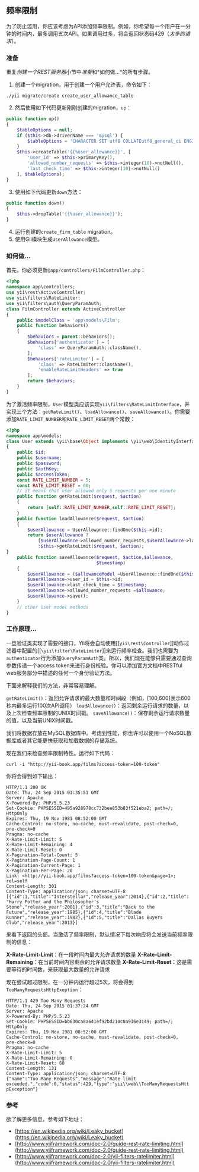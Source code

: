 ## 频率限制

为了防止滥用，你应该考虑为API添加频率限制。例如，你希望每一个用户在一分钟的时间内，最多调用五次API。如果调用过多，将会返回状态码429（*太多的请求*）。

### 准备

重复*创建一个REST服务器*小节中*准备*和*如何做...*的所有步骤。

1. 创建一个migration，用于创建一个用户允许表，命令如下：

```
./yii migrate/create create_user_allowance_table
```

2. 然后使用如下代码更新刚刚创建的migration，`up`：

```php
public function up()
{
    $tableOptions = null;
    if ($this->db->driverName === 'mysql') {
        $tableOptions = 'CHARACTER SET utf8 COLLATEutf8_general_ci ENGINE=InnoDB';
    }
    $this->createTable('{{%user_allowance}}', [
        'user_id' => $this->primaryKey(),
        'allowed_number_requests' => $this->integer(10)->notNull(),
        'last_check_time' => $this->integer(10)->notNull()
    ], $tableOptions);
}
```

3. 使用如下代码更新`down`方法：

```php
public function down()
{
    $this->dropTable('{{%user_allowance}}');
}
```

4. 运行创建的`create_firm_table` migration。
5. 使用Gii模块生成`UserAllowance`模型。

### 如何做...

首先，你必须更新`@app/controllers/FilmController.php`：

```php
<?php
namespace app\controllers;
use yii\rest\ActiveController;
use yii\filters\RateLimiter;
use yii\filters\auth\QueryParamAuth;
class FilmController extends ActiveController
{
    public $modelClass = 'app\models\Film';
    public function behaviors()
    {
        $behaviors = parent::behaviors();
        $behaviors['authenticator'] = [
            'class' => QueryParamAuth::className(),
        ];
        $behaviors['rateLimiter'] = [
            'class' => RateLimiter::className(),
            'enableRateLimitHeaders' => true
        ];
        return $behaviors;
    }
}
```

为了激活频率限制，`User`模型类应该实现`yii\filters\RateLimitInterface`，并实现三个方法：`getRateLimit()`、`loadAllowance()`、`saveAllowance()`。你需要添加`RATE_LIMIT_NUMBER`和`RATE_LIMIT_RESET`两个常数：

```php
<?php
namespace app\models;
class User extends \yii\base\Object implements \yii\web\IdentityInterface, \yii\filters\RateLimitInterface
{
    public $id;
    public $username;
    public $password;
    public $authKey;
    public $accessToken;
    const RATE_LIMIT_NUMBER = 5;
    const RATE_LIMIT_RESET = 60;
    // it means that user allowed only 5 requests per one minute
    public function getRateLimit($request, $action)
    {
        return [self::RATE_LIMIT_NUMBER,self::RATE_LIMIT_RESET];
    }
    public function loadAllowance($request, $action)
    {
        $userAllowance = UserAllowance::findOne($this->id);
        return $userAllowance ?
            [$userAllowance->allowed_number_requests,$userAllowance->last_check_time] 
            :$this->getRateLimit($request, $action);
}
    public function saveAllowance($request, $action,$allowance,
                                  $timestamp)
    {
        $userAllowance = ($allowanceModel =UserAllowance::findOne($this->id)) ?$allowanceModel : new UserAllowance();
        $userAllowance->user_id = $this->id;
        $userAllowance->last_check_time = $timestamp;
        $userAllowance->allowed_number_requests =$allowance;
        $userAllowance->save();
    }
    // other User model methods
}
```

### 工作原理...

一旦验证类实现了需要的接口，Yii将会自动使用\[\[`yii\rest\Controller`\]\]动作过滤器中配置的\[\[`\yii\filter\RateLimiter`\]\]来运行频率检查。我们也需要为`authenticator`行为添加`QueryParamAuth`类。所以，我们现在能够只需要通过查询参数传递一个access token来进行身份校验。你可以添加官方文档中RESTful web服务部分中描述的任何一个身份验证方法。

下面来解释我们的方法，非常容易理解。

`getRateLimit()`：返回允许请求的最大数量和时间段（例如，[100,600]表示600秒内最多运行100次API调用）
`loadAllowance()`：返回剩余运行请求的数量，以及上次检查频率限制的UNIX时间戳。
`saveAllowance()`：保存剩余运行请求数量的值，以及当前UNIX时间戳。

我们将数据存放在MySQL数据库中。考虑到性能，你也许可以使用一个NoSQL数据库或者其它能更快获取和加载数据的存储系统。

现在我们来检查频率限制特性。运行如下代码：

```
curl -i "http://yii-book.app/films?access-token=100-token"
```

你将会得到如下输出：

```
HTTP/1.1 200 OK
Date: Thu, 24 Sep 2015 01:35:51 GMT
Server: Apache
X-Powered-By: PHP/5.5.23
Set-Cookie: PHPSESSID=495a928978cc732bee853b83f521eba2; path=/;
HttpOnly
Expires: Thu, 19 Nov 1981 08:52:00 GMT
Cache-Control: no-store, no-cache, must-revalidate, post-check=0,
pre-check=0
Pragma: no-cache
X-Rate-Limit-Limit: 5
X-Rate-Limit-Remaining: 4
X-Rate-Limit-Reset: 0
X-Pagination-Total-Count: 5
X-Pagination-Page-Count: 1
X-Pagination-Current-Page: 1
X-Pagination-Per-Page: 20
Link: <http://yii-book.app/films?access-token=100-token&page=1>;
rel=self
Content-Length: 301
Content-Type: application/json; charset=UTF-8
[{"id":1,"title":"Interstellar","release_year":2014},{"id":2,"title":
"Harry Potter and the Philosopher's
Stone","release_year":2001},{"id":3,"title":"Back to the
Future","release_year":1985},{"id":4,"title":"Blade
Runner","release_year":1982},{"id":5,"title":"Dallas Buyers
Club","release_year":2013}]
```

来看下返回的头部。当激活了频率限制，默认情况下每次响应将会发送当前频率限制的信息：

**X-Rate-Limit-Limit**：在一段时间内最大允许请求的数量
**X-Rate-Limit-Remaining**：在当前时间内容剩余的允许请求数量
**X-Rate-Limit-Reset**：这是需要等待的时间数，来获取最大数量的允许请求

现在尝试超过限制，在一分钟内运行超过5次，将会得到`TooManyRequestsHttpExeption`：

```
HTTP/1.1 429 Too Many Requests
Date: Thu, 24 Sep 2015 01:37:24 GMT
Server: Apache
X-Powered-By: PHP/5.5.23
Set-Cookie: PHPSESSID=bb630ca8a641ef92bd210c0a936e3149; path=/;
HttpOnly
Expires: Thu, 19 Nov 1981 08:52:00 GMT
Cache-Control: no-store, no-cache, must-revalidate, post-check=0,
pre-check=0
Pragma: no-cache
X-Rate-Limit-Limit: 5
X-Rate-Limit-Remaining: 0
X-Rate-Limit-Reset: 60
Content-Length: 131
Content-Type: application/json; charset=UTF-8
{"name":"Too Many Requests","message":"Rate limit
exceeded.","code":0,"status":429,"type":"yii\\web\\TooManyRequestsHtt
pException"}
```

### 参考

欲了解更多信息，参考如下地址：

- [https://en.wikipedia.org/wiki/Leaky_bucket](https://en.wikipedia.org/wiki/Leaky_bucket)
- [http://www.yiiframework.com/doc-2.0/guide-rest-rate-limiting.html](http://www.yiiframework.com/doc-2.0/guide-rest-rate-limiting.html)
- [http://www.yiiframework.com/doc-2.0/yii-filters-ratelimiter.html](http://www.yiiframework.com/doc-2.0/yii-filters-ratelimiter.html)